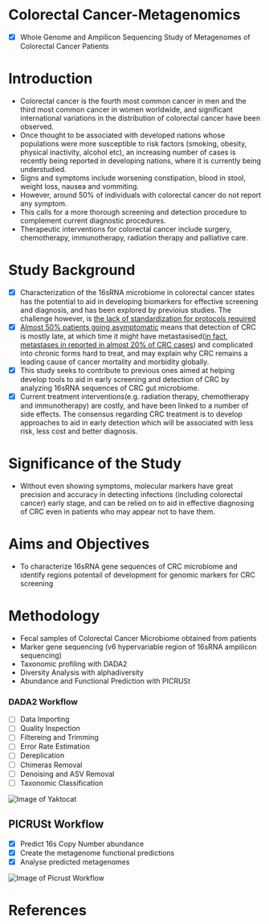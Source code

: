 # Colorectal Cancer-Metagenomics
- [x] Whole Genome and Ampilicon Sequencing Study of Metagenomes of Colorectal Cancer Patients

# Introduction
- Colorectal cancer is the fourth most common cancer in men and the third most common cancer in women worldwide,
and significant international variations in the distribution of colorectal cancer have been observed.
- Once thought to be associated with developed nations whose populations were more susceptible to risk factors
(smoking, obesity, physical inactivity, alcohol etc), an increasing number of cases is recently being reported 
in developing nations, where it is currently being understudied.
- Signs and symptoms include worsening constipation, blood in stool, weight loss, nausea and vommiting. 
- However, around 50% of individuals with colorectal cancer do not report any symptom.
- This calls for a more thorough screening and detection procedure to complement current diagnostic procedures.
- Therapeutic interventions for colorectal cancer include surgery, chemotherapy, immunotherapy, radiation 
therapy and palliative care.

# Study Background
- [x] Characterization of the 16sRNA microbiome in colorectal cancer states has the potential to aid in developing biomarkers
for effective screening and diagnosis, and has been explored by previoius studies. The challenge however, is [the lack of
standardization for protocols required](https://pubmed.ncbi.nlm.nih.gov/29755427/)
- [x] [Almost 50% patients going asymptomatic](https://www.ncbi.nlm.nih.gov/pmc/articles/PMC6133998/) means that detection of
CRC is mostly late, at which time it might have metastasised([in fact, metastases in reported in almost 20% of CRC cases](https://pubmed.ncbi.nlm.nih.gov/24639430/)) and complicated into chronic forms hard to treat, and may explain why CRC remains a 
leading cause of cancer mortality and morbidity globally.
- [x] This study seeks to contribute to previous ones aimed at helping develop tools to aid in early screening and detection of CRC
by analyzing 16sRNA sequences of CRC gut microbiome.
- [x] Current treatment interventions(e.g. radiation therapy, chemotherapy and immunotherapy) are costly, and have been linked to a
number of side effects. The consensus regarding CRC treatment is to develop approaches to aid in early detection which will be 
associated with less risk, less cost and better diagnosis.

# Significance of the Study
- Without even showing symptoms, molecular markers have great precision and accuracy in detecting infections 
(including colorectal cancer) early stage, and can be relied on to aid in effective diagnosing of CRC even in patients who may 
appear not to have them.

# Aims and Objectives
- To characterize 16sRNA gene sequences of CRC microbiome and identify regions potentail of development for genomic markers for 
CRC screening

# Methodology
- Fecal samples of Colorectal Cancer Microbiome obtained from patients
- Marker gene sequencing (v6 hypervariable region of 16sRNA ampilicon sequencing)
- Taxonomic profiling with DADA2
- Diversity Analysis with alphadiversity
- Abundance and Functional Prediction with PICRUSt

### DADA2 Workflow
- [ ] Data Importing
- [ ] Quality Inspection
- [ ] Filtereing and Trimming
- [ ] Error Rate Estimation
- [ ] Dereplication
- [ ] Chimeras Removal
- [ ] Denoising and ASV Removal
- [ ] Taxonomic Classification

![Image of Yaktocat](https://slidetodoc.com/presentation_image_h/287504176fd61fbf9140bef6852f2963/image-24.jpg)

## PICRUSt Workflow
- [x] Predict 16s Copy Number abundance
- [x] Create the metagenome functional predictions 
- [x] Analyse predicted metagenomes

![Image of Picrust Workflow](https://media.springernature.com/full/springer-static/image/art%3A10.1038%2Fnbt.2676/MediaObjects/41587_2013_Article_BFnbt2676_Fig1_HTML.jpg) 

# References


